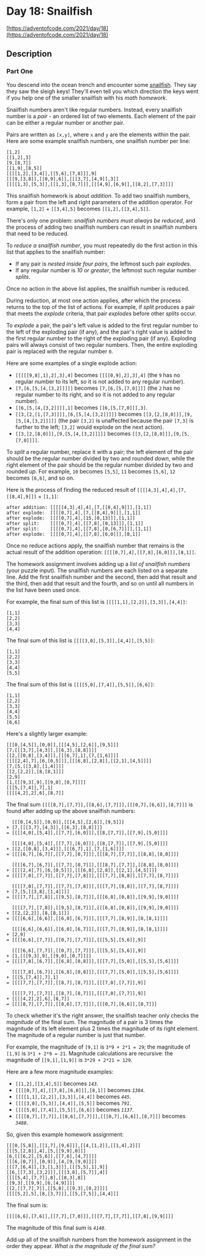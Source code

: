 # Day 18: Snailfish

[https://adventofcode.com/2021/day/18](https://adventofcode.com/2021/day/18)

## Description

### Part One

You descend into the ocean trench and encounter some [snailfish](https://en.wikipedia.org/wiki/Snailfish). They say they saw the sleigh keys! They'll even tell you which direction the keys went if you help one of the smaller snailfish with his _<span title="Or 'maths', if you have more than one.">math</span> homework_.

Snailfish numbers aren't like regular numbers. Instead, every snailfish number is a _pair_ - an ordered list of two elements. Each element of the pair can be either a regular number or another pair.

Pairs are written as `[x,y]`, where `x` and `y` are the elements within the pair. Here are some example snailfish numbers, one snailfish number per line:

    [1,2]
    [[1,2],3]
    [9,[8,7]]
    [[1,9],[8,5]]
    [[[[1,2],[3,4]],[[5,6],[7,8]]],9]
    [[[9,[3,8]],[[0,9],6]],[[[3,7],[4,9]],3]]
    [[[[1,3],[5,3]],[[1,3],[8,7]]],[[[4,9],[6,9]],[[8,2],[7,3]]]]
    

This snailfish homework is about _addition_. To add two snailfish numbers, form a pair from the left and right parameters of the addition operator. For example, `[1,2]` + `[[3,4],5]` becomes `[[1,2],[[3,4],5]]`.

There's only one problem: _snailfish numbers must always be reduced_, and the process of adding two snailfish numbers can result in snailfish numbers that need to be reduced.

To _reduce a snailfish number_, you must repeatedly do the first action in this list that applies to the snailfish number:

*   If any pair is _nested inside four pairs_, the leftmost such pair _explodes_.
*   If any regular number is _10 or greater_, the leftmost such regular number _splits_.

Once no action in the above list applies, the snailfish number is reduced.

During reduction, at most one action applies, after which the process returns to the top of the list of actions. For example, if _split_ produces a pair that meets the _explode_ criteria, that pair _explodes_ before other _splits_ occur.

To _explode_ a pair, the pair's left value is added to the first regular number to the left of the exploding pair (if any), and the pair's right value is added to the first regular number to the right of the exploding pair (if any). Exploding pairs will always consist of two regular numbers. Then, the entire exploding pair is replaced with the regular number `0`.

Here are some examples of a single explode action:

*   `[[[[[9,8],1],2],3],4]` becomes `[[[[0,9],2],3],4]` (the `9` has no regular number to its left, so it is not added to any regular number).
*   `[7,[6,[5,[4,[3,2]]]]]` becomes `[7,[6,[5,[7,0]]]]` (the `2` has no regular number to its right, and so it is not added to any regular number).
*   `[[6,[5,[4,[3,2]]]],1]` becomes `[[6,[5,[7,0]]],3]`.
*   `[[3,[2,[1,[7,3]]]],[6,[5,[4,[3,2]]]]]` becomes `[[3,[2,[8,0]]],[9,[5,[4,[3,2]]]]]` (the pair `[3,2]` is unaffected because the pair `[7,3]` is further to the left; `[3,2]` would explode on the next action).
*   `[[3,[2,[8,0]]],[9,[5,[4,[3,2]]]]]` becomes `[[3,[2,[8,0]]],[9,[5,[7,0]]]]`.

To _split_ a regular number, replace it with a pair; the left element of the pair should be the regular number divided by two and rounded _down_, while the right element of the pair should be the regular number divided by two and rounded _up_. For example, `10` becomes `[5,5]`, `11` becomes `[5,6]`, `12` becomes `[6,6]`, and so on.

Here is the process of finding the reduced result of `[[[[4,3],4],4],[7,[[8,4],9]]]` + `[1,1]`:

    after addition: [[[[[4,3],4],4],[7,[[8,4],9]]],[1,1]]
    after explode:  [[[[0,7],4],[7,[[8,4],9]]],[1,1]]
    after explode:  [[[[0,7],4],[15,[0,13]]],[1,1]]
    after split:    [[[[0,7],4],[[7,8],[0,13]]],[1,1]]
    after split:    [[[[0,7],4],[[7,8],[0,[6,7]]]],[1,1]]
    after explode:  [[[[0,7],4],[[7,8],[6,0]]],[8,1]]
    

Once no reduce actions apply, the snailfish number that remains is the actual result of the addition operation: `[[[[0,7],4],[[7,8],[6,0]]],[8,1]]`.

The homework assignment involves adding up a _list of snailfish numbers_ (your puzzle input). The snailfish numbers are each listed on a separate line. Add the first snailfish number and the second, then add that result and the third, then add that result and the fourth, and so on until all numbers in the list have been used once.

For example, the final sum of this list is `[[[[1,1],[2,2]],[3,3]],[4,4]]`:

    [1,1]
    [2,2]
    [3,3]
    [4,4]
    

The final sum of this list is `[[[[3,0],[5,3]],[4,4]],[5,5]]`:

    [1,1]
    [2,2]
    [3,3]
    [4,4]
    [5,5]
    

The final sum of this list is `[[[[5,0],[7,4]],[5,5]],[6,6]]`:

    [1,1]
    [2,2]
    [3,3]
    [4,4]
    [5,5]
    [6,6]
    

Here's a slightly larger example:

    [[[0,[4,5]],[0,0]],[[[4,5],[2,6]],[9,5]]]
    [7,[[[3,7],[4,3]],[[6,3],[8,8]]]]
    [[2,[[0,8],[3,4]]],[[[6,7],1],[7,[1,6]]]]
    [[[[2,4],7],[6,[0,5]]],[[[6,8],[2,8]],[[2,1],[4,5]]]]
    [7,[5,[[3,8],[1,4]]]]
    [[2,[2,2]],[8,[8,1]]]
    [2,9]
    [1,[[[9,3],9],[[9,0],[0,7]]]]
    [[[5,[7,4]],7],1]
    [[[[4,2],2],6],[8,7]]
    

The final sum `[[[[8,7],[7,7]],[[8,6],[7,7]]],[[[0,7],[6,6]],[8,7]]]` is found after adding up the above snailfish numbers:

      [[[0,[4,5]],[0,0]],[[[4,5],[2,6]],[9,5]]]
    + [7,[[[3,7],[4,3]],[[6,3],[8,8]]]]
    = [[[[4,0],[5,4]],[[7,7],[6,0]]],[[8,[7,7]],[[7,9],[5,0]]]]
    
      [[[[4,0],[5,4]],[[7,7],[6,0]]],[[8,[7,7]],[[7,9],[5,0]]]]
    + [[2,[[0,8],[3,4]]],[[[6,7],1],[7,[1,6]]]]
    = [[[[6,7],[6,7]],[[7,7],[0,7]]],[[[8,7],[7,7]],[[8,8],[8,0]]]]
    
      [[[[6,7],[6,7]],[[7,7],[0,7]]],[[[8,7],[7,7]],[[8,8],[8,0]]]]
    + [[[[2,4],7],[6,[0,5]]],[[[6,8],[2,8]],[[2,1],[4,5]]]]
    = [[[[7,0],[7,7]],[[7,7],[7,8]]],[[[7,7],[8,8]],[[7,7],[8,7]]]]
    
      [[[[7,0],[7,7]],[[7,7],[7,8]]],[[[7,7],[8,8]],[[7,7],[8,7]]]]
    + [7,[5,[[3,8],[1,4]]]]
    = [[[[7,7],[7,8]],[[9,5],[8,7]]],[[[6,8],[0,8]],[[9,9],[9,0]]]]
    
      [[[[7,7],[7,8]],[[9,5],[8,7]]],[[[6,8],[0,8]],[[9,9],[9,0]]]]
    + [[2,[2,2]],[8,[8,1]]]
    = [[[[6,6],[6,6]],[[6,0],[6,7]]],[[[7,7],[8,9]],[8,[8,1]]]]
    
      [[[[6,6],[6,6]],[[6,0],[6,7]]],[[[7,7],[8,9]],[8,[8,1]]]]
    + [2,9]
    = [[[[6,6],[7,7]],[[0,7],[7,7]]],[[[5,5],[5,6]],9]]
    
      [[[[6,6],[7,7]],[[0,7],[7,7]]],[[[5,5],[5,6]],9]]
    + [1,[[[9,3],9],[[9,0],[0,7]]]]
    = [[[[7,8],[6,7]],[[6,8],[0,8]]],[[[7,7],[5,0]],[[5,5],[5,6]]]]
    
      [[[[7,8],[6,7]],[[6,8],[0,8]]],[[[7,7],[5,0]],[[5,5],[5,6]]]]
    + [[[5,[7,4]],7],1]
    = [[[[7,7],[7,7]],[[8,7],[8,7]]],[[[7,0],[7,7]],9]]
    
      [[[[7,7],[7,7]],[[8,7],[8,7]]],[[[7,0],[7,7]],9]]
    + [[[[4,2],2],6],[8,7]]
    = [[[[8,7],[7,7]],[[8,6],[7,7]]],[[[0,7],[6,6]],[8,7]]]
    

To check whether it's the right answer, the snailfish teacher only checks the _magnitude_ of the final sum. The magnitude of a pair is 3 times the magnitude of its left element plus 2 times the magnitude of its right element. The magnitude of a regular number is just that number.

For example, the magnitude of `[9,1]` is `3*9 + 2*1 = 29`; the magnitude of `[1,9]` is `3*1 + 2*9 = 21`. Magnitude calculations are recursive: the magnitude of `[[9,1],[1,9]]` is `3*29 + 2*21 = 129`.

Here are a few more magnitude examples:

*   `[[1,2],[[3,4],5]]` becomes _`143`_.
*   `[[[[0,7],4],[[7,8],[6,0]]],[8,1]]` becomes _`1384`_.
*   `[[[[1,1],[2,2]],[3,3]],[4,4]]` becomes _`445`_.
*   `[[[[3,0],[5,3]],[4,4]],[5,5]]` becomes _`791`_.
*   `[[[[5,0],[7,4]],[5,5]],[6,6]]` becomes _`1137`_.
*   `[[[[8,7],[7,7]],[[8,6],[7,7]]],[[[0,7],[6,6]],[8,7]]]` becomes _`3488`_.

So, given this example homework assignment:

    [[[0,[5,8]],[[1,7],[9,6]]],[[4,[1,2]],[[1,4],2]]]
    [[[5,[2,8]],4],[5,[[9,9],0]]]
    [6,[[[6,2],[5,6]],[[7,6],[4,7]]]]
    [[[6,[0,7]],[0,9]],[4,[9,[9,0]]]]
    [[[7,[6,4]],[3,[1,3]]],[[[5,5],1],9]]
    [[6,[[7,3],[3,2]]],[[[3,8],[5,7]],4]]
    [[[[5,4],[7,7]],8],[[8,3],8]]
    [[9,3],[[9,9],[6,[4,9]]]]
    [[2,[[7,7],7]],[[5,8],[[9,3],[0,2]]]]
    [[[[5,2],5],[8,[3,7]]],[[5,[7,5]],[4,4]]]
    

The final sum is:

    [[[[6,6],[7,6]],[[7,7],[7,0]]],[[[7,7],[7,7]],[[7,8],[9,9]]]]

The magnitude of this final sum is _`4140`_.

Add up all of the snailfish numbers from the homework assignment in the order they appear. _What is the magnitude of the final sum?_
